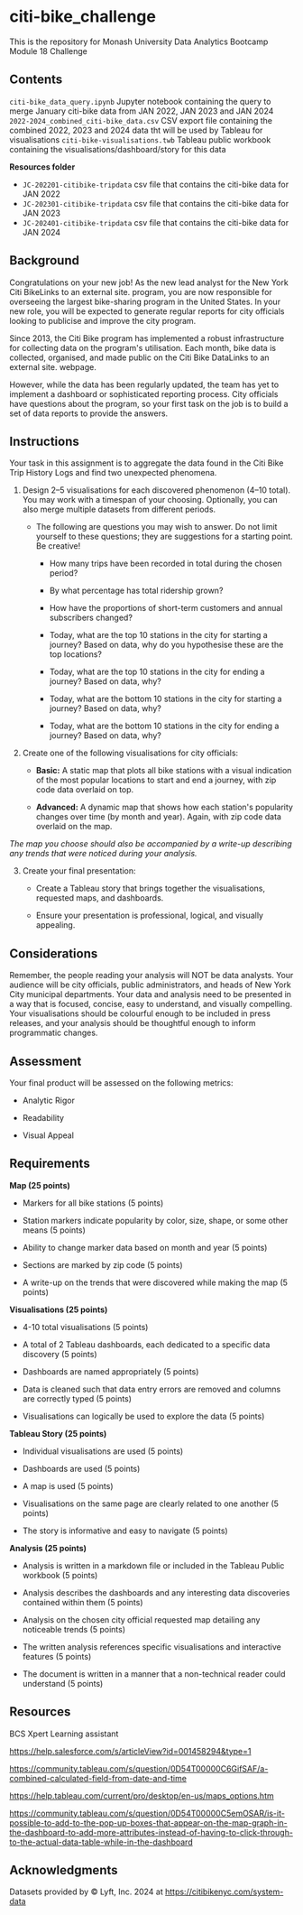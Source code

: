 # citi-bike_challenge

This is the repository for Monash University Data Analytics Bootcamp Module 18 Challenge

## Contents

`citi-bike_data_query.ipynb` Jupyter notebook containing the query to merge January citi-bike data from JAN 2022, JAN 2023 and JAN 2024
`2022-2024_combined_citi-bike_data.csv` CSV export file containing the combined 2022, 2023 and 2024 data tht will be used by Tableau for visualisations
`citi-bike-visualisations.twb` Tableau public workbook containing the visualisations/dashboard/story for this data

**Resources folder**
* `JC-202201-citibike-tripdata` csv file that contains the citi-bike data for JAN 2022
* `JC-202301-citibike-tripdata` csv file that contains the citi-bike data for JAN 2023
* `JC-202401-citibike-tripdata` csv file that contains the citi-bike data for JAN 2024

## Background

Congratulations on your new job! As the new lead analyst for the New York Citi BikeLinks to an external site. program, you are now responsible for overseeing the largest bike-sharing program in the United States. In your new role, you will be expected to generate regular reports for city officials looking to publicise and improve the city program.

Since 2013, the Citi Bike program has implemented a robust infrastructure for collecting data on the program's utilisation. Each month, bike data is collected, organised, and made public on the Citi Bike DataLinks to an external site. webpage.

However, while the data has been regularly updated, the team has yet to implement a dashboard or sophisticated reporting process. City officials have questions about the program, so your first task on the job is to build a set of data reports to provide the answers.

## Instructions

Your task in this assignment is to aggregate the data found in the Citi Bike Trip History Logs and find two unexpected phenomena.

1. Design 2–5 visualisations for each discovered phenomenon (4–10 total). You may work with a timespan of your choosing. Optionally, you can also merge multiple datasets from different periods.

    * The following are questions you may wish to answer. Do not limit yourself to these questions; they are suggestions for a starting point. Be creative!

        * How many trips have been recorded in total during the chosen period?

        * By what percentage has total ridership grown?

        * How have the proportions of short-term customers and annual subscribers changed?

        * Today, what are the top 10 stations in the city for starting a journey? Based on data, why do you hypothesise these are the top locations?

        * Today, what are the top 10 stations in the city for ending a journey? Based on data, why?

        * Today, what are the bottom 10 stations in the city for starting a journey? Based on data, why?

        * Today, what are the bottom 10 stations in the city for ending a journey? Based on data, why?



2. Create one of the following visualisations for city officials:

    * **Basic:** A static map that plots all bike stations with a visual indication of the most popular locations to start and end a journey, with zip code data overlaid on top.

    * **Advanced:** A dynamic map that shows how each station's popularity changes over time (by month and year). Again, with zip code data overlaid on the map.

*The map you choose should also be accompanied by a write-up describing any trends that were noticed during your analysis.*

3. Create your final presentation:

    * Create a Tableau story that brings together the visualisations, requested maps, and dashboards.

    * Ensure your presentation is professional, logical, and visually appealing.

## Considerations

Remember, the people reading your analysis will NOT be data analysts. Your audience will be city officials, public administrators, and heads of New York City municipal departments. Your data and analysis need to be presented in a way that is focused, concise, easy to understand, and visually compelling. Your visualisations should be colourful enough to be included in press releases, and your analysis should be thoughtful enough to inform programmatic changes.

## Assessment

Your final product will be assessed on the following metrics:

* Analytic Rigor

* Readability

* Visual Appeal

## Requirements

**Map (25 points)**

* Markers for all bike stations (5 points)

* Station markers indicate popularity by color, size, shape, or some other means (5 points)

* Ability to change marker data based on month and year (5 points)

* Sections are marked by zip code (5 points)

* A write-up on the trends that were discovered while making the map (5 points)

**Visualisations (25 points)**

* 4-10 total visualisations (5 points)

* A total of 2 Tableau dashboards, each dedicated to a specific data discovery (5 points)

* Dashboards are named appropriately (5 points)

* Data is cleaned such that data entry errors are removed and columns are correctly typed (5 points)

* Visualisations can logically be used to explore the data (5 points)

**Tableau Story (25 points)**

* Individual visualisations are used (5 points)

* Dashboards are used (5 points)

* A map is used (5 points)

* Visualisations on the same page are clearly related to one another (5 points)

* The story is informative and easy to navigate (5 points)

**Analysis (25 points)**

* Analysis is written in a markdown file or included in the Tableau Public workbook (5 points)

* Analysis describes the dashboards and any interesting data discoveries contained within them (5 points)

* Analysis on the chosen city official requested map detailing any noticeable trends (5 points)

* The written analysis references specific visualisations and interactive features (5 points)

* The document is written in a manner that a non-technical reader could understand (5 points)

## Resources

BCS Xpert Learning assistant

https://help.salesforce.com/s/articleView?id=001458294&type=1

https://community.tableau.com/s/question/0D54T00000C6GifSAF/a-combined-calculated-field-from-date-and-time

https://help.tableau.com/current/pro/desktop/en-us/maps_options.htm

https://community.tableau.com/s/question/0D54T00000C5emOSAR/is-it-possible-to-add-to-the-pop-up-boxes-that-appear-on-the-map-graph-in-the-dashboard-to-add-more-attributes-instead-of-having-to-click-through-to-the-actual-data-table-while-in-the-dashboard

## Acknowledgments 

Datasets provided by © Lyft, Inc. 2024 at https://citibikenyc.com/system-data

